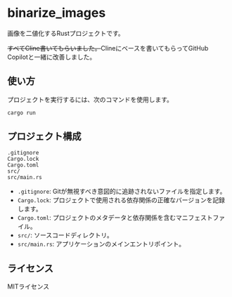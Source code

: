 # binarize_images

画像を二値化するRustプロジェクトです。

~~すべてCline書いてもらいました。~~Clineにベースを書いてもらってGitHub Copilotと一緒に改善しました。

## 使い方

 プロジェクトを実行するには、次のコマンドを使用します。

 ```bash
 cargo run
 ```

## プロジェクト構成

 ```
 .gitignore
 Cargo.lock
 Cargo.toml
 src/
 src/main.rs
 ```

- `.gitignore`: Gitが無視すべき意図的に追跡されないファイルを指定します。
- `Cargo.lock`: プロジェクトで使用される依存関係の正確なバージョンを記録します。
- `Cargo.toml`: プロジェクトのメタデータと依存関係を含むマニフェストファイル。
- `src/`: ソースコードディレクトリ。
- `src/main.rs`: アプリケーションのメインエントリポイント。

## ライセンス

 MITライセンス
